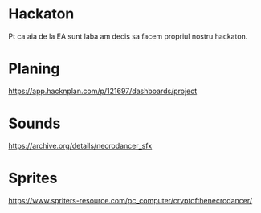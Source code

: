 # Hackaton
Pt ca aia de la EA sunt laba am decis sa facem propriul nostru hackaton.

# Planing
https://app.hacknplan.com/p/121697/dashboards/project

# Sounds
https://archive.org/details/necrodancer_sfx

# Sprites
https://www.spriters-resource.com/pc_computer/cryptofthenecrodancer/